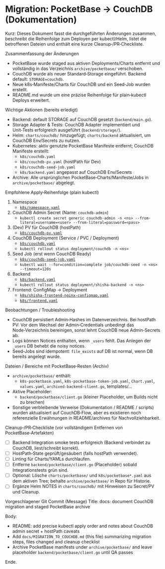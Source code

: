 # Migration: PocketBase → CouchDB (Dokumentation)

Kurz: Dieses Dokument fasst die durchgeführten Änderungen zusammen, beschreibt die Reihenfolge zum Deployen per kubectl/Helm, listet die betroffenen Dateien und enthält eine kurze Cleanup‑/PR‑Checkliste.

Zusammenfassung der Änderungen
- PocketBase wurde staged aus aktiven Deployments/Charts entfernt und vollständig in das Verzeichnis `archive/pocketbase/` verschoben.
- CouchDB wurde als neuer Standard‑Storage eingeführt. Backend default: `STORAGE=couchdb`.
- Neue k8s‑Manifeste/Charts für CouchDB und ein Seed‑Job wurden erstellt.
- README.md wurde um eine präzise Reihenfolge für plain‑kubectl Deploys erweitert.

Wichtige Aktionen (bereits erledigt)
- Backend: default STORAGE auf CouchDB gesetzt (`backend/main.go`).
- Storage Adapter & Tests: CouchDB Adapter implementiert und Unit‑Tests erfolgreich ausgeführt (`backend/storage/`).
- Helm: `charts/couchdb/` hinzugefügt; `charts/backend` aktualisiert, um CouchDB Env/Secrets zu nutzen.
- Kubernetes: aktiv genutzte PocketBase Manifeste entfernt; CouchDB Manifeste erstellt:
  - `k8s/couchdb.yaml`
  - `k8s/couchdb-pv.yaml` (hostPath für Dev)
  - `k8s/couchdb-seed-job.yaml`
  - `k8s/backend.yaml` angepasst auf CouchDB Env/Secrets
- Archive: Alle ursprünglichen PocketBase‑Charts/Manifeste/Jobs in `archive/pocketbase/` abgelegt.

Empfohlene Apply‑Reihenfolge (plain kubectl)
1. Namespace
   - [`k8s/namespace.yaml`](k8s/namespace.yaml:1)
2. CouchDB Admin Secret (Name: `couchdb-admin`)
   - `kubectl create secret generic couchdb-admin -n <ns> --from-literal=username=<user> --from-literal=password=<pass>`
3. (Dev) PV für CouchDB (hostPath)
   - [`k8s/couchdb-pv.yaml`](k8s/couchdb-pv.yaml:1)
4. CouchDB Deployment (Service / PVC / Deployment)
   - [`k8s/couchdb.yaml`](k8s/couchdb.yaml:1)
   - `kubectl rollout status deployment/couchdb -n <ns>`
5. Seed Job (erst wenn CouchDB Ready)
   - [`k8s/couchdb-seed-job.yaml`](k8s/couchdb-seed-job.yaml:1)
   - `kubectl wait --for=condition=complete job/couchdb-seed -n <ns> --timeout=120s`
6. Backend
   - [`k8s/backend.yaml`](k8s/backend.yaml:1)
   - `kubectl rollout status deployment/shisha-backend -n <ns>`
7. Frontend: ConfigMap → Deployment
   - [`k8s/shisha-frontend-nginx-configmap.yaml`](k8s/shisha-frontend-nginx-configmap.yaml:1)
   - [`k8s/frontend.yaml`](k8s/frontend.yaml:1)

Beobachtungen / Troubleshooting
- CouchDB persistiert Admin‑Hashes im Datenverzeichnis. Bei hostPath PV: Vor dem Wechsel der Admin‑Credentials unbedingt das Node‑Verzeichnis bereinigen, sonst lehnt CouchDB neue Admin‑Secrets ab.
- Logs können Notices enthalten, wenn `_users` fehlt. Das Anlegen der `_users` DB behebt die noisy notices.
- Seed‑Jobs sind idempotent: `file_exists` auf DB ist normal, wenn DB bereits angelegt wurde.

Dateien / Bereiche mit PocketBase‑Resten (Archiv)
- `archive/pocketbase/` enthält:
  - `k8s-pocketbase.yaml`, `k8s-pocketbase-token-job.yaml`, `Chart.yaml`, `values.yaml`, `archived-backend-client.go`, templates/...
- Aktive Placeholder:
  - `backend/pocketbase/client.go` (kleiner Placeholder, um Builds nicht zu brechen)
- Sonstige verbleibende Verweise (Dokumentation / README / scripts) wurden aktualisiert auf CouchDB‑Flow, aber es existieren noch referenzielle Erwähnungen in README/archives für Nachvollziehbarkeit.

Cleanup‑/PR‑Checkliste (vor vollständigem Entfernen von PocketBase‑Artefakten)
- [ ] Backend Integration smoke tests erfolgreich (Backend verbindet zu CouchDB, liest/schreibt korrekt).
- [ ] HostPath‑State geprüft/gesäubert (falls hostPath verwendet).
- [ ] Linting für Charts/YAMLs durchlaufen.
- [ ] Entferne `backend/pocketbase/client.go` (Placeholder) sobald Integrationstests grün sind.
- [ ] Optional: Lösche `charts/pocketbase/` und `k8s/pocketbase*.yaml` aus dem aktiven Tree; behalte `archive/pocketbase/` in Repo für Historie.
- [ ] Ergänze Helm NOTES in `charts/couchdb/` mit Hinweisen zu Secret/PV und Cleanup.

Vorgeschlagener Git Commit (Message)
Title:
docs: document CouchDB migration and staged PocketBase archive

Body:
- README: add precise kubectl apply order and notes about CouchDB admin secret + hostPath caveats
- Add `docs/MIGRATION_TO_COUCHDB.md` (this file) summarizing migration steps, files changed and cleanup checklist
- Archive PocketBase manifests under `archive/pocketbase/` and leave placeholder `backend/pocketbase/client.go` until QA passes

Ende.